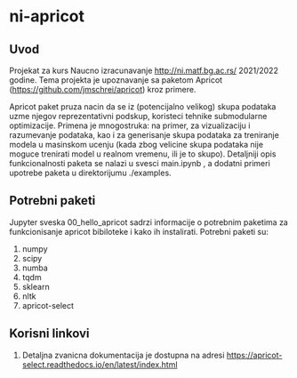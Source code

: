 # ni-apricot
## Uvod
Projekat za kurs Naucno izracunavanje http://ni.matf.bg.ac.rs/ 2021/2022 godine.
Tema projekta je upoznavanje sa paketom Apricot (https://github.com/jmschrei/apricot) kroz primere.

Apricot paket pruza nacin da se iz (potencijalno velikog) skupa podataka uzme njegov reprezentativni podskup, koristeci tehnike submodularne optimizacije.
Primena je mnogostruka: na primer, za vizualizaciju i razumevanje podataka, kao i za generisanje skupa podataka za treniranje modela u masinskom ucenju (kada  zbog velicine skupa podataka nije moguce trenirati model u realnom vremenu, ili je to skupo).
Detaljniji opis funkcionalnosti paketa se nalazi u svesci main.ipynb , a dodatni primeri upotrebe paketa u direktorijumu ./examples.

## Potrebni paketi
Jupyter sveska 00_hello_apricot sadrzi informacije o potrebnim paketima za funkcionisanje apricot bibiloteke i kako ih instalirati.
Potrebni paketi su:
1. numpy
2. scipy
3. numba
4. tqdm
5. sklearn
6. nltk
7. apricot-select

## Korisni linkovi
1. Detaljna zvanicna dokumentacija je dostupna na adresi https://apricot-select.readthedocs.io/en/latest/index.html
